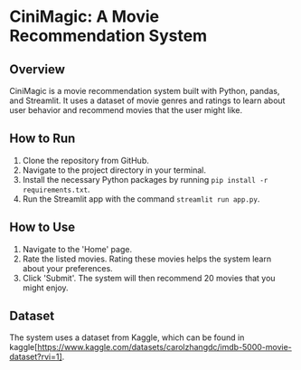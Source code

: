 # CiniMagic: A Movie Recommendation System

## Overview
CiniMagic is a movie recommendation system built with Python, pandas, and Streamlit. It uses a dataset of movie genres and ratings to learn about user behavior and recommend movies that the user might like.

## How to Run
1. Clone the repository from GitHub.
2. Navigate to the project directory in your terminal.
3. Install the necessary Python packages by running `pip install -r requirements.txt`.
4. Run the Streamlit app with the command `streamlit run app.py`.

## How to Use
1. Navigate to the 'Home' page.
2. Rate the listed movies. Rating these movies helps the system learn about your preferences.
3. Click 'Submit'. The system will then recommend 20 movies that you might enjoy.

## Dataset
The system uses a dataset from Kaggle, which can be found in kaggle[https://www.kaggle.com/datasets/carolzhangdc/imdb-5000-movie-dataset?rvi=1].
